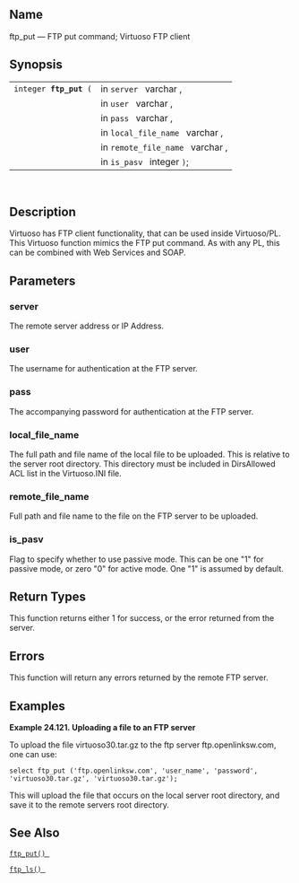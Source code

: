 <div>

<div>

</div>

<div>

## Name

ftp_put — FTP put command; Virtuoso FTP client

</div>

<div>

## Synopsis

<div>

|                             |                                  |
|-----------------------------|----------------------------------|
| `integer `**`ftp_put`**` (` | in `server ` varchar ,           |
|                             | in `user ` varchar ,             |
|                             | in `pass ` varchar ,             |
|                             | in `local_file_name ` varchar ,  |
|                             | in `remote_file_name ` varchar , |
|                             | in `is_pasv ` integer `)`;       |

<div>

 

</div>

</div>

</div>

<div>

## Description

Virtuoso has FTP client functionality, that can be used inside
Virtuoso/PL. This Virtuoso function mimics the FTP put command. As with
any PL, this can be combined with Web Services and SOAP.

</div>

<div>

## Parameters

<div>

### server

The remote server address or IP Address.

</div>

<div>

### user

The username for authentication at the FTP server.

</div>

<div>

### pass

The accompanying password for authentication at the FTP server.

</div>

<div>

### local_file_name

The full path and file name of the local file to be uploaded. This is
relative to the server root directory. This directory must be included
in DirsAllowed ACL list in the Virtuoso.INI file.

</div>

<div>

### remote_file_name

Full path and file name to the file on the FTP server to be uploaded.

</div>

<div>

### is_pasv

Flag to specify whether to use passive mode. This can be one "1" for
passive mode, or zero "0" for active mode. One "1" is assumed by
default.

</div>

</div>

<div>

## Return Types

This function returns either 1 for success, or the error returned from
the server.

</div>

<div>

## Errors

This function will return any errors returned by the remote FTP server.

</div>

<div>

## Examples

<div>

**Example 24.121. Uploading a file to an FTP server**

<div>

To upload the file virtuoso30.tar.gz to the ftp server
ftp.openlinksw.com, one can use:

``` screen
select ftp_put ('ftp.openlinksw.com', 'user_name', 'password', 'virtuoso30.tar.gz', 'virtuoso30.tar.gz');
```

This will upload the file that occurs on the local server root
directory, and save it to the remote servers root directory.

</div>

</div>

  

</div>

<div>

## See Also

<a href="fn_ftp_put.html" class="link" title="ftp_put"><code
class="function">ftp_put() </code></a>

<a href="fn_ftp_ls.html" class="link" title="ftp_ls"><code
class="function">ftp_ls() </code></a>

</div>

</div>
